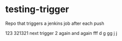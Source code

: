 # testing-trigger
Repo that triggers a jenkins job after each push

123
321321
next trigger 2
again and again
fff
d
g
gg
j
j
